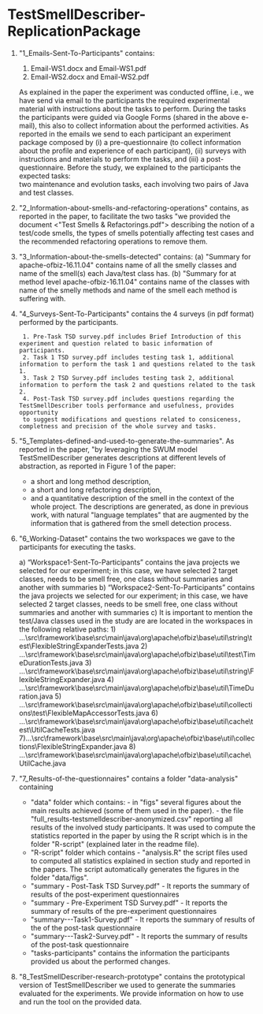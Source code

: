 # TestSmellDescriber-ReplicationPackage

1) "1_Emails-Sent-To-Participants" contains:

    1. Email-WS1.docx and Email-WS1.pdf  
    2. Email-WS2.docx and Email-WS2.pdf
    
     As explained in the paper the experiment was conducted offline, i.e., 
     we have send via email to the participants the required experimental material 
     with instructions about the tasks to perform. During the tasks the participants were guided via
     Google Forms (shared in the above e-mail), this also to collect information about the performed activities. 
     As reported in the emails we send to each participant  an experiment package composed by (i) a 
     pre-questionnaire (to collect information about the profile and experience of each participant), 
     (ii) surveys with instructions and materials to perform the tasks, and (iii) a post-questionnaire. 
     Before the  study, we explained to the participants the expected tasks:  
     two maintenance and evolution tasks, each involving two pairs of Java and test classes. 


2) "2_Information-about-smells-and-refactoring-operations" contains, 
    as reported in the paper, to facilitate the two tasks "we provided 
    the document <"Test Smells & Refactorings.pdf"> describing the notion of a test/code smells, the types
     of smells potentially affecting test cases and the recommended refactoring operations to remove them.

3) "3_Information-about-the-smells-detected" contains:
   (a) "Summary for apache-ofbiz-16.11.04" contains name of all the smelly classes and name of the smell(s) each Java/test
       class has.
   (b) "Summary for at method level apache-ofbiz-16.11.04" contains name of the classes with name of the smelly 
        methods	and name of the smell
	    each method is suffering with.
	
4) "4_Surveys-Sent-To-Participants" contains
    the 4 surveys (in pdf format) performed by the participants.

		1. Pre-Task TSD survey.pdf includes Brief Introduction of this experiment and question related to basic information of participants.
		2. Task 1 TSD survey.pdf includes testing task 1, additional information to perform the task 1 and questions related to the task 1.
		3. Task 2 TSD Survey.pdf includes testing task 2, additional information to perform the task 2 and questions related to the task 2.
		4. Post-Task TSD survey.pdf includes questions regarding the TestSmellDescriber tools performance and usefulness, provides opportunity
		to suggest modifications and questions related to consiceness, completness and precision of the whole survey and tasks.
	
5) "5_Templates-defined-and-used-to-generate-the-summaries".
    As reported in the paper, "by leveraging the SWUM model TestSmellDescriber generates descriptions at 
    different levels of abstraction, as reported in Figure 1 of the paper:
    - a short and long method description, 
    - a short and long refactoring description, 
    - and a quantitative description of the smell in the context of the whole project. 
    The descriptions are generated, as done in previous work, with natural "language templates" that are 
    augmented by the information that is gathered from the smell detection process. 

6) "6_Working-Dataset" contains the two workspaces we gave to the participants for executing the tasks.
   
	a) “Workspace1-Sent-To-Participants” contains the java projects we selected for our experiment;
	    in this case, we have selected 2 target classes, needs to be smell free, one class without 
	    summaries and another with summaries
  	b)  “Workspace2-Sent-To-Participants” contains the java projects we selected for our experiment;
	     in this case, we have selected 2 target classes, needs to be smell free, one class without 
	     summaries and another with summaries
    c) It is important to mention the test/Java classes used in the study are are located in the 
        workspaces in the following relative paths:
		1) ...\src\framework\base\src\main\java\org\apache\ofbiz\base\util\string\test\FlexibleStringExpanderTests.java
		2) ...\src\framework\base\src\main\java\org\apache\ofbiz\base\util\test\TimeDurationTests.java
		3)  ...\src\framework\base\src\main\java\org\apache\ofbiz\base\util\string\FlexibleStringExpander.java
		4)  ...\src\framework\base\src\main\java\org\apache\ofbiz\base\util\TimeDuration.java
		5) ...\src\framework\base\src\main\java\org\apache\ofbiz\base\util\collections\test\FlexibleMapAccessorTests.java
		6) ...\src\framework\base\src\main\java\org\apache\ofbiz\base\util\cache\test\UtilCacheTests.java
		7)...\src\framework\base\src\main\java\org\apache\ofbiz\base\util\collections\FlexibleStringExpander.java
		8) ...\src\framework\base\src\main\java\org\apache\ofbiz\base\util\cache\UtilCache.java
       

7) "7_Results-of-the-questionnaires" contains a folder "data-analysis" containing
   - "data" folder which contains: 
   			- in "figs" several  figures about the main results achieved (some of them used in the paper).
   			- the file "full_results-testsmelldescriber-anonymized.csv" reporting all results
   			  of the involved study participants. It was used to compute the statistics reported in the paper by using the 
   			  R script which is in the folder "R-script" (explained later in the readme file).
   - "R-script"  folder which contains
   			- "analysis.R" the script files used to computed all statistics explained in section study
   			  and reported in the papers. The script automatically generates the figures in the folder 
   			  "data/figs". 
   - "summary - Post-Task TSD Survey.pdf" - It reports the summary of results of the post-experiment questionnaires
   - "summary - Pre-Experiment TSD Survey.pdf" -  It reports the summary of results of the pre-experiment questionnaires
   - "summary---Task1-Survey.pdf" - It reports the summary of results of the  of the post-task questionnaire
   - "summary---Task2-Survey.pdf" - It reports the summary of results of the post-task questionnaire
   - "tasks-participants" contains the information the participants provided us about the performed changes.

8) "8_TestSmellDescriber-research-prototype" contains the
   prototypical version of TestSmellDescriber we used to generate the summaries 
   evaluated for the experiments. We provide information on how to use and run the tool
   on the provided data.